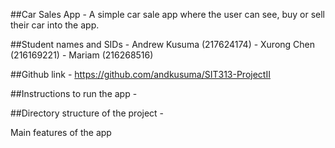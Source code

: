 ##Car Sales App - A simple car sale app where the user can see, buy or sell their car into the app.

##Student names and SIDs - Andrew Kusuma (217624174) - Xurong Chen (216169221) - Mariam (216268516)

##Github link - https://github.com/andkusuma/SIT313-ProjectII

##Instructions to run the app -

##Directory structure of the project -

Main features of the app
